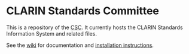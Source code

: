 # CLARIN Standards Committee

This is a repository of the [CSC](https://www.clarin.eu/governance/standards-committee). It currently hosts the CLARIN Standards Information System and related files.

See the [wiki](https://github.com/clarin-eric/standards/wiki) for documentation and [installation instructions](https://github.com/clarin-eric/standards/wiki/Installation).
